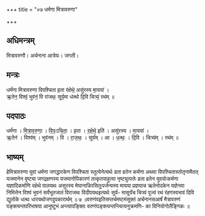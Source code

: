 +++
title = "०७ धर्मणा मित्रावरुणा"

+++
## अधिमन्त्रम्
मित्रावरुणौ। अर्चनाना आत्रेयः। जगती।

## मन्त्रः
धर्म॑णा मित्रावरुणा विपश्चिता व्र॒ता र॑क्षेथे॒ असु॑रस्य मा॒यया॑ ।  
ऋ॒तेन॒ विश्वं॒ भुव॑नं॒ वि रा॑जथः॒ सूर्य॒मा ध॑त्थो दि॒वि चित्र्यं॒ रथ॑म् ॥

## पदपाठः
धर्म॑णा । मि॒त्रा॒व॒रु॒णा॒ । वि॒पः॒ऽचि॒ता॒ । व्र॒ता । र॒क्षे॒थे॒ इति॑ । असु॑रस्य । मा॒यया॑ ।  
ऋ॒तेन॑ । विश्व॑म् । भुव॑नम् । वि । रा॒ज॒थः॒ । सूर्य॑म् । आ । ध॒त्थः॒ । दि॒वि । चित्र्य॑म् । रथ॑म् ॥

## भाष्यम्
हेमित्रावरुणा युवां धर्मणा जगद्धारकेण विपश्चिता स्तुत्येनेत्यर्थः व्रता व्रतेन कर्मणा अथवा विपश्चितास्तोतृनामैतत् यजमानेन वृष्ट्या जगद्रक्षणस्य यजमानोपिकारणं तत्कृतयाहुत्या नृष्ट्युत्पत्तेः व्रता व्रतेन युवयोःकर्मणा यज्ञादिकर्माणि रक्षेथे पालयथः असुरस्य मेघानान्निरसितुःपर्जन्यस्य मायया प्रज्ञयाच ऋतेनोदकेन यज्ञेनवा निमित्तेन विश्वं भुवनं सर्वंभूतजातं विराजथः विदीपयथइत्यर्थः सूर्य- मासूर्यंच चित्र्यं पूज्यं रथं रंहणस्वभावं दिवि द्युलोके धत्थः धारयथोजगदुपकारार्थम् ॥ ७ ॥वरुणंवइतिसप्तर्चमष्टमंसूक्तं अर्चनानसआर्षं मैत्रावरुणं पङ्क्त्यन्तपरिभाषया आनुष्टुभं अन्त्यापङ्क्तिः वरुणंपङ्क्त्यन्तन्त्वित्यनुक्रमणि- का विनियोगोलैङ्गिकः ॥